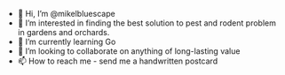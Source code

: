 - 👋 Hi, I’m @mikelbluescape
- 👀 I’m interested in finding the best solution to pest and rodent problem in gardens and orchards.
- 🌱 I’m currently learning Go
- 💞️ I’m looking to collaborate on anything of long-lasting value
- 📫 How to reach me - send me a handwritten postcard

<!---
mikelbluescape/mikelbluescape is a ✨ special ✨ repository because its `README.md` (this file) appears on your GitHub profile.
You can click the Preview link to take a look at your changes.
--->
